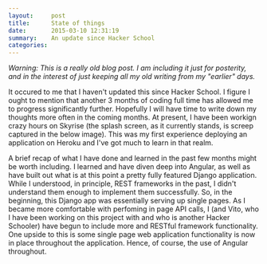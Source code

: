 ```yaml
---
layout:     post
title:      State of things
date:       2015-03-10 12:31:19
summary:    An update since Hacker School
categories: 
---
```


_Warning: This is a really old blog post. I am including it just for posterity, and in the interest of just keeping all my old writing from my "earlier" days._

It occured to me that I haven't updated this since Hacker School. I figure I ought to mention that another 3 months of coding full time has allowed me to progress significantly further. Hopefully I will have time to write down my thoughts more often in the coming months. At present, I have been workign crazy hours on Skyrise (the splash screen, as it currently stands, is screep captured in the below image). This was my first experience deploying an application on Heroku and I've got much to learn in that realm.

A brief recap of what I have done and learned in the past few months might be worth including. I learned and have diven deep into Angular, as well as have built out what is at this point a pretty fully featured Django application. While I understood, in principle, REST frameworks in the past, I didn't understand them enough to implement them successfully. So, in the beginning, this Django app was essentially serving up single pages. As I became more comfortable with perfoming in page API calls, I (and Vito, who I have been working on this project with and who is another Hacker Schooler) have begun to include more and RESTful framework functionality. One upside to this is some single page web application functionality is now in place throughout the application. Hence, of course, the use of Angular throughout.